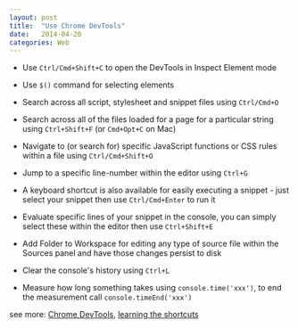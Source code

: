 ```yaml
---
layout: post
title:  "Use Chrome DevTools"
date:   2014-04-20
categories: Web
---
```


* Use ```Ctrl/Cmd+Shift+C``` to open the DevTools in Inspect Element mode

* Use ```$()``` command for selecting elements

* Search across all script, stylesheet and snippet files using ```Ctrl/Cmd+O```

* Search across all of the files loaded for a page for a particular string using ```Ctrl+Shift+F``` (or ```Cmd+Opt+C``` on Mac)

* Navigate to (or search for) specific JavaScript functions or CSS rules within a file using ```Ctrl/Cmd+Shift+O```

* Jump to a specific line-number within the editor using ```Ctrl+G```

* A keyboard shortcut is also available for easily executing a snippet - just select your snippet then use ```Ctrl/Cmd+Enter``` to run it

* Evaluate specific lines of your snippet in the console, you can simply select these within the editor then use ```Ctrl+Shift+E``` 

* Add Folder to Workspace for editing any type of source file within the Sources panel and have those changes persist to disk

* Clear the console's history using ```Ctrl+L```

* Measure how long something takes using ```console.time('xxx')```, to end the measurement call ```console.timeEnd('xxx')```



see more: <a href="https://developer.chrome.com/devtools" target="_blank">Chrome DevTools</a>, <a href="https://developer.chrome.com/devtools/docs/shortcuts" target="_blank">learning the shortcuts</a>